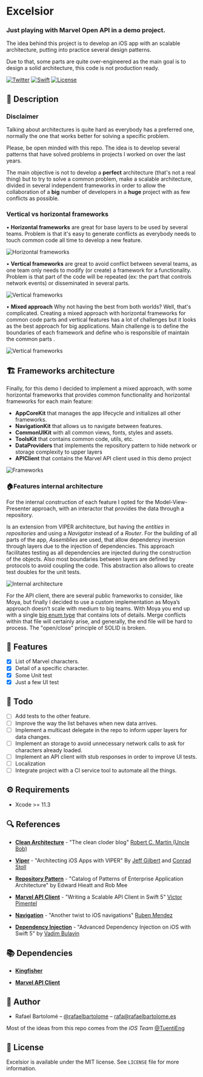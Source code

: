 # Excelsior
### Just playing with Marvel Open API in a demo project.

The idea behind this project is to develop an iOS app with an scalable architecture, putting into practice several design patterns.
 
Due to that, some parts are quite over-engineered as the main goal is to design a solid architecture, this code is not production ready.

[![Twitter](https://img.shields.io/badge/main_contributor-Rafael%20Bartolome-orange)](http://twitter.com/rafaelbartolome)
[![Swift](https://img.shields.io/badge/swift-5.2-green)](https://swift.org)
[![License](https://img.shields.io/github/license/rafaelbartolome/excelsior)](LICENSE)

## 💬 Description 

### Disclaimer

Talking about architectures is quite hard as everybody has a preferred one, normally the one that works better for solving a specific problem.
 
Please, be open minded with this repo. The idea is to develop several patterns that have solved problems in projects I worked on over the last years.

The main objective is not to develop a **perfect** architecture (that's not a real thing) but to try to solve a common problem, make a scalable architecture, divided in several independent frameworks in order to allow the collaboration of a **big** number of developers in a **huge** project with as few conflicts as possible.

### Vertical vs horizontal frameworks

• **Horizontal frameworks** are great for base layers to be used by several teams. Problem is that it's easy to generate conflicts as everybody needs to touch common code all time to develop a new feature.

![Horizontal frameworks](Doc/horizontal-fmw.png)

• **Vertical frameworks** are great to avoid conflict between several teams, as one team only needs to modify (or create) a framework for a functionality. Problem is that part of the code will be repeated (ex: the part that controls network events) or disseminated in several parts.

![Vertical frameworks](Doc/vertical-fmw.png)

• **Mixed approach** Why not having the best from both worlds? Well, that's complicated. Creating a mixed approach with horizontal frameworks for common code parts and vertical features has a lot of challenges but it looks as the best approach for big applications.
Main challenge is to define the boundaries of each framework and define who is responsible of maintain the common parts
.

![Vertical frameworks](Doc/mixed-fmw.png)

## 🏗 Frameworks architecture

Finally, for this demo I decided to implement a mixed approach, with some horizontal frameworks that provides common functionality and horizontal frameworks for each main feature:

- **AppCoreKit** that manages the app lifecycle and initializes all other frameworks.
- **NavigationKit** that allows us to navigate between features.
- **CommonUIKit**  with all common views, fonts, styles and assets.
- **ToolsKit** that contains common code, utils, etc.
- **DataProviders** that implements the repository pattern to hide network or storage complexity to upper layers
- **APIClient** that contains the Marvel API client used in this demo project

![Frameworks](Doc/frameworks.png)

### 🏠Features internal architecture

For the internal construction of each feature I opted for the Model-View-Presenter approach, with an interactor that provides the data through a repository.
 
Is an extension from VIPER architecture, but having the *entities* in *repositories* and using a *Navigator* instead of a *Router*.
For the building of all parts of the app, *Assemblies* are used, that allow dependency inversion through layers due to the injection of dependencies. This approach facilitates testing as all dependencies are injected during the construction of the objects.
Also most boundaries between layers are defined by protocols to avoid coupling the code. This abstraction also allows to create test doubles for the unit tests.

![Internal architecture](Doc/architecture.png)

For the API client, there are several public frameworks to consider, like Moya, but finally I decided to use a custom implementation as Moya’s approach doesn’t scale with medium to big teams. With Moya you end up with a single [big enum type](https://github.com/Moya/Moya/blob/master/docs/Examples/Basic.md) that contains lots of details. Merge conflicts within that file will certainly arise, and generally, the end file will be hard to process. The "open/close" principle of SOLID is broken.

## 📌 Features 

- [x] List of Marvel characters.
- [x] Detail of a specific character.
- [x] Some Unit test
- [x] Just a few UI test

## 😬 Todo 

- [ ] Add tests to the other feature.
- [ ] Improve the way the list behaves when new data arrives.
- [ ] Implement a multicast delegate in the repo to inform upper layers for data changes.
- [ ] Implement an storage to avoid unnecessary network calls to ask for characters already loaded.
- [ ] Implement an API client with stub responses in order to improve UI tests.
- [ ] Localization
- [ ] Integrate project with a CI service tool to automate all the things.

## ⚙️ Requirements

- Xcode >= 11.3

## 🔍 References

- **[Clean Architecture](https://blog.cleancoder.com/uncle-bob/2012/08/13/the-clean-architecture.html)** - "The clean cloder blog" [Robert C. Martin (Uncle Bob)](https://twitter.com/unclebobmartin)

- **[Viper](https://www.objc.io/issues/13-architecture/viper/)** - "Architecting iOS Apps with VIPER" By [Jeff Gilbert](jeff.gilbert@mutualmobile.com) and [Conrad Stoll](https://twitter.com/conradstoll)

- **[Repository Pattern](https://martinfowler.com/eaaCatalog/repository.html)** - "Catalog of Patterns of Enterprise Application Architecture" by Edward Hieatt and Rob Mee

- **[Marvel API Client](https://medium.com/makingtuenti/writing-a-scalable-api-client-in-swift-4-b3c6f7f3f3fb)** - "Writing a Scalable API Client in Swift 5"  [Victor Pimentel](https://medium.com/@VictorPimentel)

- **[Navigation](https://jobandtalent.engineering/the-navigator-420b24fc57da)** - "Another twist to iOS navigations" [Ruben Mendez](https://jobandtalent.engineering/@ruben.mendez)

- **[Dependency Injection](https://www.vadimbulavin.com/dependency-injection-in-swift/)** - "Advanced Dependency Injection on iOS with Swift 5" by [Vadim Bulavin](https://www.vadimbulavin.com)

## 📚 Dependencies

- **[Kingfisher](https://github.com/onevcat/Kingfisher)**

- **[Marvel API Client](https://medium.com/makingtuenti/writing-a-scalable-api-client-in-swift-4-b3c6f7f3f3fb)**

## 🍔 Author

- Rafael Bartolomé – [@rafaelbartolome](https://twitter.com/rafaelbartolome) – rafa@rafaelbartolome.es

Most of the ideas from this repo comes from the *iOS Team* [@TuentiEng](https://twitter.com/TuentiEng)

## 📄 License

Excelsior is available under the MIT license. See ``LICENSE`` file for more information.